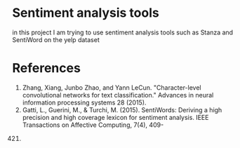 # Sentiment analysis tools

in this project I am trying to use sentiment analysis tools such as Stanza and SentiWord on the yelp dataset

# References

   1) Zhang, Xiang, Junbo Zhao, and Yann LeCun. "Character-level convolutional networks for text 
classification." Advances in neural information processing systems 28 (2015).
   2) Gatti, L., Guerini, M., & Turchi, M. (2015). SentiWords: Deriving a high precision and high 
coverage lexicon for sentiment analysis. IEEE Transactions on Affective Computing, 7(4), 409-
421.